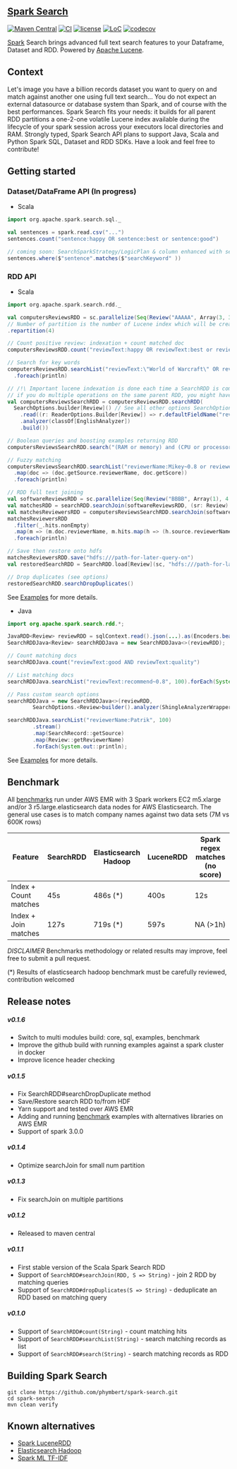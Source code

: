 ## [Spark Search](https://github.com/phymbert/spark-search)

[![Maven Central](https://img.shields.io/maven-central/v/io.github.phymbert/spark-search_2.12.svg?label=Maven%20Central)](https://search.maven.org/search?q=g:io.github.phymbert%20%20a:spark-search_2.12)
[![CI](https://github.com/phymbert/spark-search/workflows/CI/badge.svg)](https://github.com/phymbert/spark-search/actions)
[![license](https://img.shields.io/github/license/phymbert/spark-search.svg)](LICENSE)
[![LoC](https://tokei.rs/b1/github/phymbert/spark-search?category=lines)](https://github.com/phymbert/spark-search)
[![codecov](https://codecov.io/gh/phymbert/spark-search/branch/master/graph/badge.svg)](https://codecov.io/gh/phymbert/spark-search)

[Spark](https://spark.apache.org/) Search brings advanced full text search features to your Dataframe, Dataset and RDD. Powered by [Apache Lucene](https://lucene.apache.org/).

## Context
Let's image you have a billion records dataset you want to query on and match against another one using full text search...
You do not expect an external datasource or database system than Spark, and of course with the best performances.
Spark Search fits your needs: it builds for all parent RDD partitions a one-2-one volatile Lucene index available
 during the lifecycle of your spark session across your executors local directories and RAM.
Strongly typed, Spark Search API plans to support Java, Scala and Python Spark SQL, Dataset and RDD SDKs.
Have a look and feel free to contribute!

## Getting started

### Dataset/DataFrame API (In progress)
* Scala
```scala
import org.apache.spark.search.sql._

val sentences = spark.read.csv("...")
sentences.count("sentence:happy OR sentence:best or sentence:good")

// coming soon: SearchSparkStrategy/LogicPlan & column enhanced with search
sentences.where($"sentence".matches($"searchKeyword" ))
```

### RDD API
* Scala

```scala
import org.apache.spark.search.rdd._

val computersReviewsRDD = sc.parallelize(Seq(Review("AAAAA", Array(3, 3), 3.0, "Ok, this is a good computer to play Civilization IV or World of Warcraft", "11 29, 2010", "XXXXX", "Patrick H.", "Ok for an average user, but not much else.", 1290988800)))
// Number of partition is the number of Lucene index which will be created across your cluster
.repartition(4)

// Count positive review: indexation + count matched doc
computersReviewsRDD.count("reviewText:happy OR reviewText:best or reviewText:good")

// Search for key words
computersReviewsRDD.searchList("reviewText:\"World of Warcraft\" OR reviewText:\"Civilization IV\"", 100)
  .foreach(println)

// /!\ Important lucene indexation is done each time a SearchRDD is computed,
// if you do multiple operations on the same parent RDD, you might have a variable in the driver:
val computersReviewsSearchRDD = computersReviewsRDD.searchRDD(
  SearchOptions.builder[Review]() // See all other options SearchOptions, IndexationOptions and ReaderOptions
    .read((r: ReaderOptions.Builder[Review]) => r.defaultFieldName("reviewText"))
    .analyzer(classOf[EnglishAnalyzer])
    .build())

// Boolean queries and boosting examples returning RDD
computersReviewsSearchRDD.search("(RAM or memory) and (CPU or processor)^4", 10).foreach(println)

// Fuzzy matching
computersReviewsSearchRDD.searchList("reviewerName:Mikey~0.8 or reviewerName:Wiliam~0.4 or reviewerName:jonh~0.2", 100)
  .map(doc => (doc.getSource.reviewerName, doc.getScore))
  .foreach(println)

// RDD full text joining
val softwareReviewsRDD = sc.parallelize(Seq(Review("BBBB", Array(1), 4.0, "I use this and Ulead video studio 11.", "09 17, 2008", "YYYY", "Patrick Holtt", "Great, easy to use and user friendly.", 1221609600)))
val matchesRDD = searchRDD.searchJoin(softwareReviewsRDD, (sr: Review) => s"reviewerName:${"\"" + sr.reviewerName + "\""}~8", 10)
val matchesReviewersRDD = computersReviewsSearchRDD.searchJoin(softwareReviewsRDD, (sr: Review) => s"reviewerName:${"\"" + sr.reviewerName + "\""}~8", 10)
matchesReviewersRDD
  .filter(_.hits.nonEmpty)
  .map(m => (m.doc.reviewerName, m.hits.map(h => (h.source.reviewerName, h.score))))
  .foreach(println)

// Save then restore onto hdfs
matchesReviewersRDD.save("hdfs:///path-for-later-query-on")
val restoredSearchRDD = SearchRDD.load[Review](sc, "hdfs:///path-for-later-query-on")

// Drop duplicates (see options)
restoredSearchRDD.searchDropDuplicates()
```

See [Examples](examples/src/main/scala/org/apache/spark/search/rdd/SearchRDDExamples.scala) for more details.

* Java
```java
import org.apache.spark.search.rdd.*;

JavaRDD<Review> reviewRDD = sqlContext.read().json(...).as(Encoders.bean(Review.class)).repartition(2).javaRDD();
SearchRDDJava<Review> searchRDDJava = new SearchRDDJava<>(reviewRDD);

// Count matching docs
searchRDDJava.count("reviewText:good AND reviewText:quality")

// List matching docs
searchRDDJava.searchList("reviewText:recommend~0.8", 100).forEach(System.out::println);

// Pass custom search options
searchRDDJava = new SearchRDDJava<>(reviewRDD,
        SearchOptions.<Review>builder().analyzer(ShingleAnalyzerWrapper.class).build());

searchRDDJava.searchList("reviewerName:Patrik", 100)
        .stream()
        .map(SearchRecord::getSource)
        .map(Review::getReviewerName)
        .forEach(System.out::println);
```
See [Examples](examples/src/main/java/org/apache/spark/search/rdd/SearchRDDJavaExamples.java) for more details.

## Benchmark

All [benchmarks](benchmark) run under AWS EMR with 3 Spark workers EC2 m5.xlarge and/or 3 r5.large.elasticsearch data nodes for AWS Elasticsearch.
The general use cases is to match company names against two data sets (7M vs 600K rows)

| Feature | SearchRDD | Elasticsearch Hadoop |  LuceneRDD | Spark regex matches (no score) |
|---|---|---|---|---|
| Index + Count matches | 45s | 486s (*)  | 400s | 12s  |
| Index + Join matches | 127s | 719s (*) | 597s | NA (>1h) |

*DISCLAIMER* Benchmarks methodology or related results may improve, feel free to submit a pull request.
 
(*) Results of elasticsearch hadoop benchmark must be carefully reviewed, contribution welcomed

## Release notes

##### v0.1.6
* Switch to multi modules build: core, sql, examples, benchmark
* Improve the github build with running examples against a spark cluster in docker
* Improve licence header checking

##### v0.1.5
* Fix SearchRDD#searchDropDuplicate method
* Save/Restore search RDD to/from HDF
* Yarn support and tested over AWS EMR
* Adding and running [benchmark](benchmark) examples with alternatives libraries on AWS EMR
* Support of spark 3.0.0

##### v0.1.4
* Optimize searchJoin for small num partition

##### v0.1.3
* Fix searchJoin on multiple partitions

##### v0.1.2 
* Released to maven central

##### v0.1.1
* First stable version of the Scala Spark Search RDD
* Support of `SearchRDD#searchJoin(RDD, S => String)` - join 2 RDD by matching queries
* Support of `SearchRDD#dropDuplicates(S => String)` - deduplicate an RDD based on matching query

##### v0.1.0
* Support of `SearchRDD#count(String)` -  count matching hits
* Support of `SearchRDD#searchList(String)` - search matching records as list
* Support of `SearchRDD#search(String)` - search matching records as RDD

## Building Spark Search
```shell script
git clone https://github.com/phymbert/spark-search.git
cd spark-search
mvn clean verify
```

## Known alternatives

* [Spark LuceneRDD](https://github.com/zouzias/spark-lucenerdd)
* [Elasticsearch Hadoop](https://github.com/elastic/elasticsearch-hadoop)
* [Spark ML TF-IDF](https://github.com/apache/spark/blob/master/examples/src/main/scala/org/apache/spark/examples/mllib/TFIDFExample.scala)
